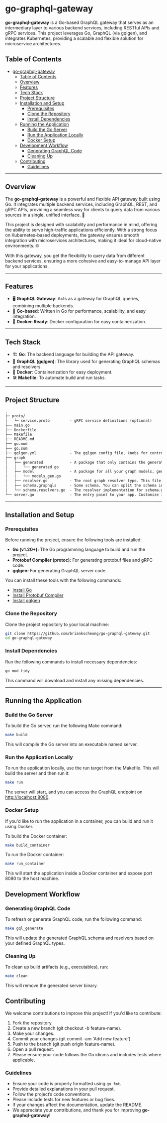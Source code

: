 # go-graphql-gateway

**go-graphql-gateway** is a Go-based GraphQL gateway that serves as an intermediary layer to various backend services, including RESTful APIs and gRPC services. This project leverages Go, GraphQL (via gqlgen), and integrates Kubernetes, providing a scalable and flexible solution for microservice architectures.

## Table of Contents

- [go-graphql-gateway](#go-graphql-gateway)
  - [Table of Contents](#table-of-contents)
  - [Overview](#overview)
  - [Features](#features)
  - [Tech Stack](#tech-stack)
  - [Project Structure](#project-structure)
  - [Installation and Setup](#installation-and-setup)
    - [Prerequisites](#prerequisites)
    - [Clone the Repository](#clone-the-repository)
    - [Install Dependencies](#install-dependencies)
  - [Running the Application](#running-the-application)
    - [Build the Go Server](#build-the-go-server)
    - [Run the Application Locally](#run-the-application-locally)
    - [Docker Setup](#docker-setup)
  - [Development Workflow](#development-workflow)
    - [Generating GraphQL Code](#generating-graphql-code)
    - [Cleaning Up](#cleaning-up)
  - [Contributing](#contributing)
    - [Guidelines](#guidelines)

---

## Overview

The **go-graphql-gateway** is a powerful and flexible API gateway built using Go. It integrates multiple backend services, including GraphQL, REST, and gRPC APIs, providing a seamless way for clients to query data from various sources in a single, unified interface. 🚀

This project is designed with scalability and performance in mind, offering the ability to serve high-traffic applications efficiently. With a strong focus on Kubernetes-based deployments, the gateway ensures smooth integration with microservices architectures, making it ideal for cloud-native environments. 🌐

With this gateway, you get the flexibility to query data from different backend services, ensuring a more cohesive and easy-to-manage API layer for your applications.

---

## Features

- 🖥️ **GraphQL Gateway**: Acts as a gateway for GraphQL queries, combining multiple backends.
- 🚀 **Go-based**: Written in Go for performance, scalability, and easy integration.
- 🐳 **Docker-Ready**: Docker configuration for easy containerization.

---

## Tech Stack

- 🏗️ **Go**: The backend language for building the API gateway.
- 🔗 **GraphQL (gqlgen)**: The library used for generating GraphQL schemas and resolvers.
- 🐳 **Docker**: Containerization for easy deployment.
- 🛠️ **Makefile**: To automate build and run tasks.

---

## Project Structure

```md
.
├─ proto/
│   └─ service.proto         - gRPC service definitions (optional)
├── main.go
├── Dockerfile
├── Makefile
├── README.md
├── go.mod
├── go.sum
├── gqlgen.yml               - The gqlgen config file, knobs for controlling the generated code.
├── graph
│   ├── generated            - A package that only contains the generated runtime
│   │   └── generated.go
│   ├── model                - A package for all your graph models, generated or otherwise
│   │   └── models_gen.go
│   ├── resolver.go          - The root graph resolver type. This file wont get regenerated
│   ├── schema.graphqls      - Some schema. You can split the schema into as many graphql files as you like
│   └── schema.resolvers.go  - The resolver implementation for schema.graphql
└── server.go                - The entry point to your app. Customize it however you see fit
```

---

## Installation and Setup

### Prerequisites

Before running the project, ensure the following tools are installed:

- **Go (v1.20+):** The Go programming language to build and run the project.
- **Protobuf Compiler (protoc):** For generating protobuf files and gRPC code.
- **gqlgen:** For generating GraphQL server code.

You can install these tools with the following commands:

- [Install Go](https://golang.org/doc/install)
- [Install Protobuf Compiler](https://grpc.io/docs/protoc-installation/)
- [Install gqlgen](https://github.com/99designs/gqlgen)

### Clone the Repository

Clone the project repository to your local machine:

```bash
git clone https://github.com/briankscheong/go-graphql-gateway.git
cd go-graphql-gateway
```

### Install Dependencies

Run the following commands to install necessary dependencies:

```bash
go mod tidy
```

This command will download and install any missing dependencies.

---

## Running the Application

### Build the Go Server

To build the Go server, run the following Make command:

```bash
make build
```

This will compile the Go server into an executable named server.

### Run the Application Locally

To run the application locally, use the run target from the Makefile. This will build the server and then run it:

```bash
make run
```

The server will start, and you can access the GraphQL endpoint on [http://localhost:8080](http://localhost:8080).

### Docker Setup

If you'd like to run the application in a container, you can build and run it using Docker.

To build the Docker container:

```bash
make build_container
```

To run the Docker container:

```bash
make run_container
```

This will start the application inside a Docker container and expose port 8080 to the host machine.

## Development Workflow

### Generating GraphQL Code

To refresh or generate GraphQL code, run the following command:

```bash
make gql_generate
```

This will update the generated GraphQL schema and resolvers based on your defined GraphQL types.

### Cleaning Up

To clean up build artifacts (e.g., executables), run:

```bash
make clean
```

This will remove the generated server binary.

## Contributing

We welcome contributions to improve this project! If you'd like to contribute:

1. Fork the repository.
2. Create a new branch (git checkout -b feature-name).
3. Make your changes.
4. Commit your changes (git commit -am 'Add new feature').
5. Push to the branch (git push origin feature-name).
6. Open a pull request.
7. Please ensure your code follows the Go idioms and includes tests where applicable.

### Guidelines

- Ensure your code is properly formatted using `go fmt`.
- Provide detailed explanations in your pull request.
- Follow the project’s code conventions.
- Please include tests for new features or bug fixes.
- If your changes affect the documentation, update the README.
- We appreciate your contributions, and thank you for improving **go-graphql-gateway**!
